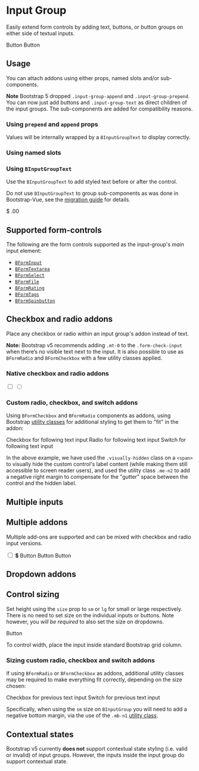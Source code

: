# Input Group

<div class="lead mb-5">

Easily extend form controls by adding text, buttons, or button groups on either side of textual inputs.

</div>

<HighlightCard>
  <!-- Using props -->
  <BInputGroup size="lg" prepend="$" append=".00">
    <BFormInput />
  </BInputGroup>
  <!-- Using slots -->
  <BInputGroup class="mt-3">
    <template #append>
      <BInputGroupText><strong class="text-danger">!</strong></BInputGroupText>
    </template>
    <BFormInput />
  </BInputGroup>
  <!-- Using components -->
  <BInputGroup prepend="Username" class="mt-3">
    <BFormInput />
    <BButton variant="outline-success">Button</BButton>
    <BButton variant="info">Button</BButton>
  </BInputGroup>
  <template #html>

```vue-html
<!-- Using props -->
<BInputGroup size="lg" prepend="$" append=".00">
  <BFormInput />
</BInputGroup>

<!-- Using slots -->
<BInputGroup class="mt-3">
  <template #append>
    <BInputGroupText><strong class="text-danger">!</strong></BInputGroupText>
  </template>
  <BFormInput />
</BInputGroup>

<!-- Using components -->
<BInputGroup prepend="Username" class="mt-3">
  <BFormInput />
  <BButton variant="outline-success">Button</BButton>
  <BButton variant="info">Button</BButton>
</BInputGroup>
```

  </template>
</HighlightCard>

## Usage

You can attach addons using either props, named slots and/or sub-components.

**Note** Bootstrap 5 dropped `.input-group-append` and `.input-group-prepend`. You can now just add buttons and `.input-group-text` as direct children of the input groups. The sub-components are added for compatibility reasons.

### Using `prepend` and `append` props

Values will be internally wrapped by a `BInputGroupText` to display correctly.

<HighlightCard>
  <BInputGroup prepend="$" append=".00">
    <BFormInput />
  </BInputGroup>
  <BInputGroup prepend="0" append="100" class="mt-3">
    <BFormInput type="range" min="0" max="100" />
  </BInputGroup>
  <template #html>

```vue-html
<BInputGroup prepend="$" append=".00">
  <BFormInput />
</BInputGroup>

<BInputGroup prepend="0" append="100" class="mt-3">
  <BFormInput type="range" min="0" max="100" />
</BInputGroup>
```

  </template>
</HighlightCard>

### Using named slots

<HighlightCard>
  <BInputGroup>
    <template #prepend>
      <BInputGroupText >Username</BInputGroupText>
    </template>
    <BFormInput />
    <template #append>
      <BDropdown text="Dropdown" variant="success">
        <BDropdownItem>Action A</BDropdownItem>
        <BDropdownItem>Action B</BDropdownItem>
      </BDropdown>
    </template>
  </BInputGroup>
  <template #html>

```vue-html
<BInputGroup>
  <template #prepend>
    <BInputGroupText>Username</BInputGroupText>
  </template>
  <BFormInput />
  <template #append>
    <BDropdown text="Dropdown" variant="success">
      <BDropdownItem>Action A</BDropdownItem>
      <BDropdownItem>Action B</BDropdownItem>
    </BDropdown>
  </template>
</BInputGroup>
```

  </template>
</HighlightCard>

### Using `BInputGroupText`

Use the `BInputGroupText` to add styled text before or after the control.

Do not use `BInputGroupText` to group sub-components as was done in Bootstrap-Vue, see the
[migration guide](/docs/migration-guide#binputgroup) for details.

<HighlightCard>
  <BInputGroup>
    <BInputGroupText>$</BInputGroupText>
    <BFormInput type="number" min="0.00" />
    <BInputGroupText>.00</BInputGroupText>
  </BInputGroup>
  <template #html>

```vue-html
<BInputGroup>
  <BInputGroup>
    <BInputGroupText>$</BInputGroupText>
    <BFormInput type="number" min="0.00" />
    <BInputGroupText>.00</BInputGroupText>
  </BInputGroup>
</BInputGroup>
```

  </template>
</HighlightCard>

## Supported form-controls

The following are the form controls supported as the input-group's _main_ input element:

- [`BFormInput`](/docs/components/form-input)
- [`BFormTextarea`](/docs/components/form-textarea)
- [`BFormSelect`](/docs/components/form-select)
- [`BFormFile`](/docs/components/form-file)
- [`BFormRating`](/docs/components/form-rating) <NotYetImplemented />
- [`BFormTags`](/docs/components/form-tags)
- [`BFormSpinbutton`](/docs/components/form-spinbutton)

## Checkbox and radio addons

Place any checkbox or radio within an input group's addon instead of text.

**Note:** Bootstrap v5 recommends adding `.mt-0` to the `.form-check-input` when there’s no visible text next to the input.
It is also possible to use as `BFormRadio` and `BFormCheckbox` with a few utility
classes applied.

### Native checkbox and radio addons

<HighlightCard>
  <BInputGroup class="mb-2">
    <BInputGroupText>
      <input type="checkbox" aria-label="Checkbox for following text input">
    </BInputGroupText>
    <BFormInput aria-label="Text input with checkbox" />
  </BInputGroup>
  <BInputGroup>
    <BInputGroupText>
      <input type="radio" aria-label="Radio for following text input">
    </BInputGroupText>
    <BFormInput aria-label="Text input with radio input" />
  </BInputGroup>
  <template #html>

```vue-html
<BInputGroup class="mb-2">
  <BInputGroupText>
    <input type="checkbox" aria-label="Checkbox for following text input" />
  </BInputGroupText>
  <BFormInput aria-label="Text input with checkbox" />
</BInputGroup>

<BInputGroup>
  <BInputGroupText>
    <input type="radio" aria-label="Radio for following text input" />
  </BInputGroupText>
  <BFormInput aria-label="Text input with radio input" />
</BInputGroup>
```

  </template>
</HighlightCard>

### Custom radio, checkbox, and switch addons

Using `BFormCheckbox` and `BFormRadio` components as addons, using Bootstrap
[utility classes](/docs/reference/utility-classes) for additional styling to get them to "fit" in
the addon:

<HighlightCard>
  <BInputGroup class="mb-2">
    <BInputGroupText>
      <BFormCheckbox class="me-n2">
        <span class="visually-hidden">Checkbox for following text input</span>
      </BFormCheckbox>
    </BInputGroupText>
    <BFormInput aria-label="Text input with checkbox" />
  </BInputGroup>
  <BInputGroup class="mb-2">
    <BInputGroupText>
      <BFormRadio class="me-n2">
        <span class="visually-hidden">Radio for following text input</span>
      </BFormRadio>
    </BInputGroupText>
    <BFormInput aria-label="Text input with radio input" />
  </BInputGroup>
  <BInputGroup>
    <BInputGroupText>
      <BFormCheckbox switch class="me-n2">
        <span class="visually-hidden">Switch for following text input</span>
      </BFormCheckbox>
    </BInputGroupText>
    <BFormInput aria-label="Text input with switch" />
  </BInputGroup>
  <template #html>

```vue-html
<BInputGroup class="mb-2">
  <BInputGroupText>
    <BFormCheckbox class="me-n2">
      <span class="visually-hidden">Checkbox for following text input</span>
    </BFormCheckbox>
  </BInputGroupText>
  <BFormInput aria-label="Text input with checkbox" />
</BInputGroup>

<BInputGroup class="mb-2">
  <BInputGroupText>
    <BFormRadio class="me-n2">
      <span class="visually-hidden">Radio for following text input</span>
    </BFormRadio>
  </BInputGroupText>
  <BFormInput aria-label="Text input with radio input" />
</BInputGroup>

<BInputGroup>
  <BInputGroupText>
    <BFormCheckbox switch class="me-n2">
      <span class="visually-hidden">Switch for following text input</span>
    </BFormCheckbox>
  </BInputGroupText>
  <BFormInput aria-label="Text input with switch" />
</BInputGroup>
```

  </template>
</HighlightCard>

In the above example, we have used the `.visually-hidden` class on a `<span>` to visually hide the custom
control's label content (while making them still accessible to screen reader users), and used the
utility class `.me-n2` to add a negative right margin to compensate for the "gutter" space between
the control and the hidden label.

## Multiple inputs

<HighlightCard>
  <BInputGroup prepend="First and last name" class="mb-2">
    <BFormInput aria-label="First name" />
    <BFormInput aria-label="Last name" />
  </BInputGroup>
  <template #html>

```vue-html
<BInputGroup prepend="First and last name" class="mb-2">
  <BFormInput aria-label="First name" />
  <BFormInput aria-label="Last name" />
</BInputGroup>
```

  </template>
</HighlightCard>

## Multiple addons

Multiple add-ons are supported and can be mixed with checkbox and radio input versions.

<HighlightCard>
  <BInputGroup prepend="Item">
    <BInputGroupText>
      <input type="checkbox" aria-label="Checkbox for following text input">
    </BInputGroupText>
    <BInputGroupText><b>$</b></BInputGroupText>
    <BFormInput type="number" aria-label="Text input with checkbox" />
  </BInputGroup>
  <BInputGroup class="mt-2">
    <BButton variant="outline-info">Button</BButton>
    <BFormInput type="number" min="0.00" />
    <BButton variant="outline-secondary">Button</BButton>
    <BButton variant="outline-primary">Button</BButton>
  </BInputGroup>
<template #html>

```vue-html
<BInputGroup prepend="Item">
  <BInputGroupText>
    <input type="checkbox" aria-label="Checkbox for following text input">
  </BInputGroupText>
  <BInputGroupText><b>$</b></BInputGroupText>
  <BFormInput type="number" aria-label="Text input with checkbox" />
</BInputGroup>
<BInputGroup class="mt-2">
  <BButton variant="outline-info">Button</BButton>
  <BFormInput type="number" min="0.00" />
  <BButton variant="outline-secondary">Button</BButton>
  <BButton variant="outline-primary">Button</BButton>
</BInputGroup>
```

  </template>
</HighlightCard>

## Dropdown addons

<HighlightCard>
  <BInputGroup>
    <template #prepend>
      <BDropdown text="Dropdown" variant="info">
        <BDropdownItem>Action A</BDropdownItem>
        <BDropdownItem>Action B</BDropdownItem>
      </BDropdown>
    </template>
    <BFormInput />
    <template #append>
      <BDropdown text="Dropdown" variant="outline-secondary" v-for="i in 2" :key="i">
        <BDropdownItem>Action C</BDropdownItem>
        <BDropdownItem>Action D</BDropdownItem>
      </BDropdown>
    </template>
  </BInputGroup>
  <template #html>

```vue-html
<BInputGroup>
  <template #prepend>
    <BDropdown text="Dropdown" variant="info">
      <BDropdownItem>Action A</BDropdownItem>
      <BDropdownItem>Action B</BDropdownItem>
    </BDropdown>
  </template>
  <BFormInput />
  <template #append>
    <BDropdown text="Dropdown" variant="outline-secondary" v-for="i in 2" :key="i">
      <BDropdownItem>Action C</BDropdownItem>
      <BDropdownItem>Action D</BDropdownItem>
    </BDropdown>
  </template>
</BInputGroup>
```

  </template>
</HighlightCard>

## Control sizing

Set height using the `size` prop to `sm` or `lg` for small or large respectively. There is no need
to set size on the individual inputs or buttons. Note however, you _will be required_ to also set
the size on dropdowns.

<HighlightCard>
  <BInputGroup
    v-for="size in ['sm','','lg']"
    :key="size"
    :size="size"
    class="mb-3"
    prepend="Label"
  >
    <BFormInput />
    <BButton size="sm" text="Button" variant="success">Button</BButton>
  </BInputGroup>
  <template #html>

```vue-html
<BInputGroup
  v-for="size in ['sm','','lg']"
  :key="size"
  :size="size"
  class="mb-3"
  prepend="Label"
>
  <BFormInput />
  <BButton size="sm" text="Button" variant="success">Button</BButton>
</BInputGroup>
```

  </template>
</HighlightCard>

To control width, place the input inside standard Bootstrap grid column.

### Sizing custom radio, checkbox and switch addons

If using `BFormRadio` or `BFormCheckbox` as addons, additional utility classes may be
required to make everything fit correctly, depending on the size chosen:

<HighlightCard>
  <BInputGroup size="sm" prepend="Small" class="mb-2">
    <BFormInput aria-label="Small text input with custom switch" />
    <BInputGroupText>
    <BFormCheckbox switch class="me-n2 mb-n1">
        <span class="visually-hidden">Checkbox for previous text input</span>
    </BFormCheckbox>
    </BInputGroupText>
  </BInputGroup>
  <BInputGroup size="lg" prepend="Large" class="mb-2">
    <BFormInput aria-label="Large text input with switch" />
    <BInputGroupText>
      <BFormCheckbox switch class="me-n2">
        <span class="visually-hidden">Switch for previous text input</span>
      </BFormCheckbox>
    </BInputGroupText>
  </BInputGroup>
  <template #html>

```vue-html
<BInputGroup size="sm" prepend="Small" class="mb-2">
  <BFormInput aria-label="Small text input with custom switch" />
  <BInputGroupText>
    <BFormCheckbox switch class="me-n2 mb-n1">
      <span class="visually-hidden">Checkbox for previous text input</span>
    </BFormCheckbox>
  </BInputGroupText>
</BInputGroup>

<BInputGroup size="lg" prepend="Large" class="mb-2">
  <BFormInput aria-label="Large text input with switch" />
  <BInputGroupText>
    <BFormCheckbox switch class="me-n2">
      <span class="visually-hidden">Switch for previous text input</span>
    </BFormCheckbox>
  </BInputGroupText>
</BInputGroup>
```

  </template>
</HighlightCard>

Specifically, when using the `sm` size on `BInputGroup` you will need to add a negative bottom
margin, via the use of the `.mb-n1` [utility class](/docs/reference/utility-classes).

## Contextual states

Bootstrap v5 currently **does not** support contextual state styling (i.e. valid or invalid) of
input groups. However, the inputs inside the input group do support contextual state.

<ComponentReference :data="data" />

<script setup lang="ts">
import {data} from '../../data/components/inputGroup.data'
import ComponentReference from '../../components/ComponentReference.vue'
import HighlightCard from '../../components/HighlightCard.vue'
import NotYetImplemented from '../../components/NotYetImplemented.vue'
import {
  BFormRadio,
  BFormCheckbox,
  BInputGroupText,
  BDropdown,
  BDropdownItem,
  BCard,
  BCardBody,
  BButton,
  BInputGroup,
  BFormInput
} from 'bootstrap-vue-next'
</script>
